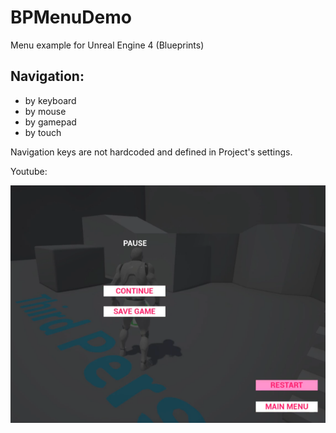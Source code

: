 # BPMenuDemo
Menu example for Unreal Engine 4 (Blueprints)

## Navigation:
* by keyboard
* by mouse
* by gamepad
* by touch

Navigation keys are not hardcoded and defined in Project's settings.

Youtube:

[![Menu example for Unreal Engine 4](screen.png)](https://youtu.be/e_xSTdhiyjc)
